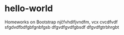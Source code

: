 # hello-world
Homeworks on Bootstrap
njčfvhdlfjvndfm, vcx cvcdfvdf
sfgdvdfbdfgbfgnbfgsb
dfgvdfgvdfgbsdf
dfgvdfgtrbhrgbt
